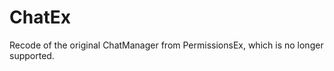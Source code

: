 ChatEx
================================
Recode of the original ChatManager from PermissionsEx, which is no longer supported.
